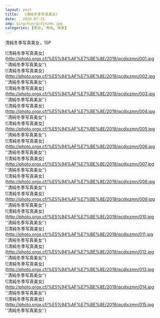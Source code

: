 ```yaml
---
layout: post
title:  《清純冬季写真美女》
date:   2020-07-31
img: qingchun/qcdjxzmn.jpg
categories: [美女, 清纯, 唯美]
---
```


清純冬季写真美女，15P

![清純冬季写真美女](http://photo.orgx.cf/%E5%94%AF%E7%BE%8E/2019/qcdjxzmn/001.jpg ''清純冬季写真美女'') <br>
![清純冬季写真美女](http://photo.orgx.cf/%E5%94%AF%E7%BE%8E/2019/qcdjxzmn/002.jpg ''清純冬季写真美女'') <br>
![清純冬季写真美女](http://photo.orgx.cf/%E5%94%AF%E7%BE%8E/2019/qcdjxzmn/003.jpg ''清純冬季写真美女'') <br>
![清純冬季写真美女](http://photo.orgx.cf/%E5%94%AF%E7%BE%8E/2019/qcdjxzmn/004.jpg ''清純冬季写真美女'') <br>
![清純冬季写真美女](http://photo.orgx.cf/%E5%94%AF%E7%BE%8E/2019/qcdjxzmn/005.jpg ''清純冬季写真美女'') <br>
![清純冬季写真美女](http://photo.orgx.cf/%E5%94%AF%E7%BE%8E/2019/qcdjxzmn/006.jpg ''清純冬季写真美女'') <br>
![清純冬季写真美女](http://photo.orgx.cf/%E5%94%AF%E7%BE%8E/2019/qcdjxzmn/007.jpg ''清純冬季写真美女'') <br>
![清純冬季写真美女](http://photo.orgx.cf/%E5%94%AF%E7%BE%8E/2019/qcdjxzmn/008.jpg ''清純冬季写真美女'') <br>
![清純冬季写真美女](http://photo.orgx.cf/%E5%94%AF%E7%BE%8E/2019/qcdjxzmn/009.jpg ''清純冬季写真美女'') <br>
![清純冬季写真美女](http://photo.orgx.cf/%E5%94%AF%E7%BE%8E/2019/qcdjxzmn/010.jpg ''清純冬季写真美女'') <br>
![清純冬季写真美女](http://photo.orgx.cf/%E5%94%AF%E7%BE%8E/2019/qcdjxzmn/011.jpg ''清純冬季写真美女'') <br>
![清純冬季写真美女](http://photo.orgx.cf/%E5%94%AF%E7%BE%8E/2019/qcdjxzmn/012.jpg ''清純冬季写真美女'') <br>
![清純冬季写真美女](http://photo.orgx.cf/%E5%94%AF%E7%BE%8E/2019/qcdjxzmn/013.jpg ''清純冬季写真美女'') <br>
![清純冬季写真美女](http://photo.orgx.cf/%E5%94%AF%E7%BE%8E/2019/qcdjxzmn/014.jpg ''清純冬季写真美女'') <br>
![清純冬季写真美女](http://photo.orgx.cf/%E5%94%AF%E7%BE%8E/2019/qcdjxzmn/015.jpg ''清純冬季写真美女'') <br>
